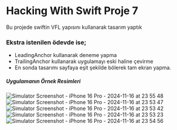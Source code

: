 # Hacking With Swift Proje 7

Bu projede swiftin VFL yapısını kullanarak tasarım yaptık

### Ekstra istenilen ödevde ise;
* LeadingAnchor kullanarak deneme yapma
* TrailingAnchor kullanarak uygulamayı eski haline çevirme
* En sonda tasarımı sayfaya eşit şekilde bölerek tam ekran yapma.

##### Uygulamanın Örnek Resimleri
![Simulator Screenshot - iPhone 16 Pro - 2024-11-16 at 23 55 48](https://github.com/user-attachments/assets/816a2825-9511-4a35-b158-e3bc890e7cd5)
![Simulator Screenshot - iPhone 16 Pro - 2024-11-16 at 23 53 47](https://github.com/user-attachments/assets/d35fba7a-0248-4674-bce3-3690ff5400f9)
![Simulator Screenshot - iPhone 16 Pro - 2024-11-16 at 23 53 42](https://github.com/user-attachments/assets/1e9a797a-c3bb-4fe9-a02d-c1b084afa6ac)
![Simulator Screenshot - iPhone 16 Pro - 2024-11-16 at 23 53 23](https://github.com/user-attachments/assets/dc42062d-85f9-492d-8678-16a13207150e)
![Simulator Screenshot - iPhone 16 Pro - 2024-11-16 at 23 54 56](https://github.com/user-attachments/assets/5c1672ac-c9cd-4589-994c-457597562e05)
